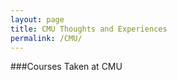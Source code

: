 ```yaml
---
layout: page
title: CMU Thoughts and Experiences
permalink: /CMU/
---
```


###Courses Taken at CMU 
